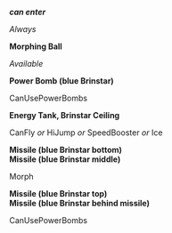 ﻿***can enter***

*Always*

**Morphing Ball**

*Available*

**Power Bomb (blue Brinstar)**

CanUsePowerBombs

**Energy Tank, Brinstar Ceiling**

CanFly *or* HiJump *or* SpeedBooster *or* Ice

**Missile (blue Brinstar bottom)**  
**Missile (blue Brinstar middle)**

Morph

**Missile (blue Brinstar top)**  
**Missile (blue Brinstar behind missile)**

CanUsePowerBombs
